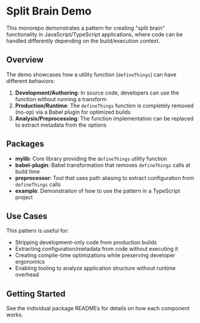 # Split Brain Demo

This monorepo demonstrates a pattern for creating "split brain" functionality in JavaScript/TypeScript applications, where code can be handled differently depending on the build/execution context.

## Overview

The demo showcases how a utility function (`defineThings`) can have different behaviors:

1. **Development/Authoring**: In source code, developers can use the function without running a transform 
2. **Production/Runtime**: The `defineThings` function is completely removed (no-op) via a Babel plugin for optimized builds
3. **Analysis/Preprocessing**: The function implementation can be replaced to extract metadata from the options

## Packages

- **mylib**: Core library providing the `defineThings` utility function
- **babel-plugin**: Babel transformation that removes `defineThings` calls at build time
- **preprocessor**: Tool that uses path aliasing to extract configuration from `defineThings` calls
- **example**: Demonstration of how to use the pattern in a TypeScript project

## Use Cases

This pattern is useful for:

- Stripping development-only code from production builds
- Extracting configuration/metadata from code without executing it
- Creating compile-time optimizations while preserving developer ergonomics
- Enabling tooling to analyze application structure without runtime overhead

## Getting Started

See the individual package READMEs for details on how each component works.